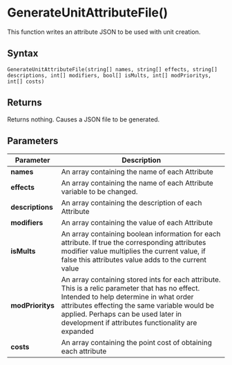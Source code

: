 # GenerateUnitAttributeFile()
This function writes an attribute JSON to be used with unit creation. 


## Syntax
```pythons
GenerateUnitAttributeFile(string[] names, string[] effects, string[] descriptions, int[] modifiers, bool[] isMults, int[] modPrioritys, int[] costs)
```

## Returns
Returns nothing. Causes a JSON file to be generated.

## Parameters
|Parameter      |Description        |
|---------------|-------------------|
|**names**| An array containing the name of each Attribute|
|**effects**| An array containing the name of each Attribute variable to be changed.|
|**descriptions**| An array containing the description of each Attribute|
|**modifiers**| An array containing the value of each Attribute|
|**isMults**| An array containing boolean information for each attribute. If true the corresponding attributes modifier value multiplies the current value, if false this attributes value adds to the current value|
|**modPrioritys**| An array containing stored ints for each attribute. This is a relic parameter that has no effect. Intended to help determine in what order attributes effecting the same variable would be applied. Perhaps can be used later in development if attributes functionality are expanded|
|**costs**| An array containing the point cost of obtaining each attribute|